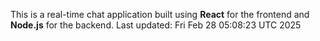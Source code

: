 This is a real-time chat application built using **React** for the frontend and **Node.js** for the backend.
Last updated: Fri Feb 28 05:08:23 UTC 2025
